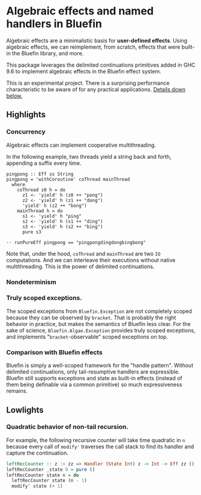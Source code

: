 Algebraic effects and named handlers in Bluefin
===============================================

Algebraic effects are a minimalistic basis for **user-defined effects**.
Using algebraic effects, we can reimplement, from scratch, effects that
were built-in the Bluefin library, and more.

This package leverages the delimited continuations primitives added in
GHC 9.6 to implement algebraic effects in the Bluefin effect system.

This is an experimental project. There is a surprising performance
characteristic to be aware of for any practical applications.
[Details down below.](#quadratic-behavior-of-non-tail-recursion)

## Highlights

### Concurrency

Algebraic effects can implement cooperative multithreading.

In the following example, two threads yield a string back and forth,
appending a suffix every time.

```
pingpong :: Eff ss String
pingpong = 'withCoroutine' coThread mainThread
  where
    coThread z0 h = do
      z1 <- 'yield' h (z0 ++ "pong")
      z2 <- 'yield' h (z1 ++ "dong")
      'yield' h (z2 ++ "bong")
    mainThread h = do
      s1 <- 'yield' h "ping"
      s2 <- 'yield' h (s1 ++ "ding")
      s3 <- 'yield' h (s2 ++ "bing")
      pure s3

-- runPureEff pingpong == "pingpongdingdongbingbong"
```

Note that, under the hood, `coThread` and `mainThread` are two `IO` computations.
And we can interleave their executions without native multithreading. This is the
power of delimited continuations.

### Nondeterminism

### Truly scoped exceptions.

The scoped exceptions from `Bluefin.Exception` are not completely scoped because
they can be observed by `bracket`. That is probably the right behavior in practice,
but makes the semantics of Bluefin less clear. For the sake of science,
`Bluefin.Algae.Exception` provides truly scoped exceptions, and implements
"`bracket`-observable" scoped exceptions on top.

### Comparison with Bluefin effects

Bluefin is simply a well-scoped framework for the "handle pattern".
Without delimited continuations, only tail-resumptive handlers are expressible.
Bluefin still supports exceptions and state as built-in effects (instead of
them being definable via a common primitive) so much expressiveness remains.

## Lowlights

### Quadratic behavior of non-tail recursion.

For example, the following recursive counter will take time quadratic in `n`
because every call of `modify'` traverses the call stack to find its handler
and capture the continuation.

```haskell
leftRecCounter :: z :> zz => Handler (State Int) z -> Int -> Eff zz ()
leftRecCounter _state 0 = pure ()
leftRecCounter state n = do
  leftRecCounter state (n - 1)
  modify' state (+ 1)
```
